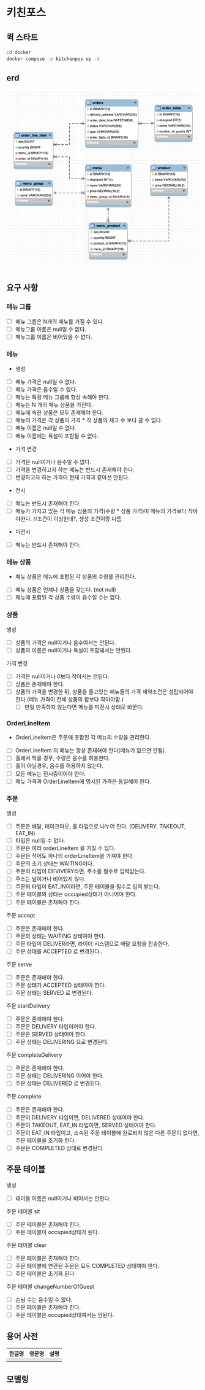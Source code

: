 # 키친포스

## 퀵 스타트

```sh
cd docker
docker compose -p kitchenpos up -d
```

## erd
![erd](./ERD.png)

## 요구 사항

### 메뉴 그룹
- [ ] 메뉴 그룹은 N개의 메뉴를 가질 수 있다.
- [ ] 메뉴그룹 이름은 null일 수 없다.
- [ ] 메뉴그룹 이름은 비어있을 수 없다.

### 메뉴
- 생성
- [ ] 메뉴 가격은 null일 수 없다.
- [ ] 메뉴 가격은 음수일 수 없다.
- [ ] 메뉴는 특정 메뉴 그룹에 항상 속해야 한다.
- [ ] 메뉴는 N 개의 메뉴 상품을 가진다.
- [ ] 메뉴에 속한 상품은 모두 존재해야 한다.
- [ ] 메뉴의 가격은 각 상품의 가격 * 각 상품의 재고 수 보다 클 수 없다.
- [ ] 메뉴 이름은 null일 수 없다.
- [ ] 메뉴 이름에는 욕설이 포함될 수 없다.

- 가격 변경
- [ ] 가격은 null이거나 음수일 수 없다.
- [ ] 가격을 변경하고자 하는 메뉴는 반드시 존재해야 한다.
- [ ] 변경하고자 하는 가격이 현재 가격과 같아선 안된다.

- 전시
- [ ] 메뉴는 반드시 존재해야 한다.
- [ ] 메뉴가 가지고 있는 각 메뉴 상품의 가격(수량 * 상품 가격)이 메뉴의 가격보다 작아야한다.    //조건이 이상한데?, 생성 조건이랑 다름.

- 미전시
- [ ] 메뉴는 반드시 존재해야 한다.

### 메뉴 상품
- 메뉴 상품은 메뉴에 포함된 각 상품의 수량를 관리한다.
- [ ] 메뉴 상품은 언제나 상품을 갖는다. (not null)
- [ ] 메뉴에 포함된 각 상품 수량이 음수일 수는 없다.

### 상품
생성
- [ ] 상품의 가격은 null이거나 음수여서는 안된다.
- [ ] 상품의 이름은 null이거나 욕설이 포함돼서는 안된다.

가격 변경
- [ ] 가격은 null이거나 0보다 작아서는 안된다.
- [ ] 상품은 존재해야 한다.
- [ ] 상품의 가격을 변경한 뒤, 상품을 들고있는 메뉴들의 가격 제약조건은 성립되어야 한다.(메뉴 가격이 전체 상품의 합보다 작아야함.)
    - [ ] 만일 만족하지 않는다면 메뉴를 미전시 상태로 바꾼다.

### OrderLineItem
- OrderLineItem은 주문에 포함된 각 메뉴의 수량을 관리한다.
- [ ] OrderLineItem 의 메뉴는 항상 존재해야 한다(메뉴가 없으면 안됨).
- [ ] 홀에서 먹을 경우, 수량은 음수를 허용한다.
- [ ] 홀이 아닐경우, 음수를 허용하지 않는다.
- [ ] 모든 메뉴는 전시중이어야 한다.
- [ ] 메뉴 가격과 OrderLineItem에 명시된 가격은 동일해야 한다.

### 주문
생성
- [ ] 주문은 배달, 테이크아웃, 홀 타입으로 나누어 진다. (DELIVERY, TAKEOUT, EAT_IN)
- [ ] 타입은 null일 수 없다.
- [ ] 주문은 여러 orderLineItem 을 가질 수 있다.
- [ ] 주문은 적어도 하나의 orderLineItem을 가져야 한다.
- [ ] 주문의 초기 상태는 WAITING이다.
- [ ] 주문의 타입이 DEVIVERY라면, 주소를 필수로 입력받는다.
- [ ] 주소는 널이거나 비어있지 않다.
- [ ] 주문의 타입이 EAT_IN이라면, 주문 테이블을 필수로 입력 받는다.
- [ ] 주문 테이블의 상태는 occupied상태가 아니어야 한다.
- [ ] 주문 테이블은 존재해야 한다.

주문 accept
- [ ] 주문은 존재해야 한다.
- [ ] 주문의 상태는 WAITING 상태여야 한다.
- [ ] 주문 타입이 DELIVER라면, 라이더 시스템으로 배달 요청을 전송한다.
- [ ] 주문 상태를 ACCEPTED 로 변경된다..

주문 serve
- [ ] 주문은 존재해야 한다.
- [ ] 주문 상태가 ACCEPTED 상태여야 한다. 
- [ ] 주문 상태는 SERVED 로 변경된다.

주문 startDelivery
- [ ] 주문은 존재해야 한다.
- [ ] 주문은 DELIVERY 타입이어야 한다.
- [ ] 주문은 SERVED 상태여야 한다.
- [ ] 주문 상태는 DELIVERING 으로 변경된다.

주문 completeDelivery
- [ ] 주문은 존재해야 한다.
- [ ] 주문 상태는 DELIVERING 이어야 한다.
- [ ] 주문 상태는 DELIVERED 로 변경된다.

주문 complete
- [ ] 주문은 존재해야 한다.
- [ ] 주문이 DELIVERY 타입이면, DELIVERED 상태여야 한다.
- [ ] 주문이 TAKEOUT, EAT_IN 타입이면, SERVED 상태여야 한다.
- [ ] 주문이 EAT_IN 타입이고, 소속된 주문 테이블에 완료되지 않은 다른 주문이 없다면, 주문 테이블을 초기화 한다.
- [ ] 주문은 COMPLETED 상태로 변경된다.

## 주문 테이블
생성
- [ ] 테이블 이름은 null이거나 비어서는 안된다.

주문 테이블 sit
- [ ] 주문 테이블은 존재해야 한다.
- [ ] 주문 테이블이 occupied상태가 된다.

주문 테이블 clear
- [ ] 주문 테이블은 존재해야 한다.
- [ ] 주문 테이블에 연관된 주문은 모두 COMPLETED 상태여야 한다.
- [ ] 주문 테이블은 초기화 된다.

주문 테이블 changeNumberOfGuest
- [ ] 손님 수는 음수일 수 없다.
- [ ] 주문 테이블은 존재해야 한다.
- [ ] 주문 테이블은 occupied상태여서는 안된다.

## 용어 사전

| 한글명 | 영문명 | 설명 |
| --- | --- | --- |
|  |  |  |

## 모델링
